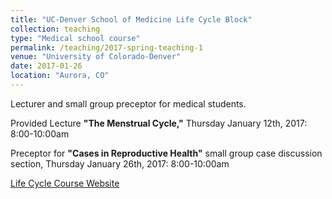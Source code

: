 ```yaml
---
title: "UC-Denver School of Medicine Life Cycle Block"
collection: teaching
type: "Medical school course"
permalink: /teaching/2017-spring-teaching-1
venue: "University of Colorado-Denver"
date: 2017-01-26
location: "Aurora, CO"
---
```


Lecturer and small group preceptor for medical students.

Provided Lecture **"The Menstrual Cycle,"** Thursday January 12th, 2017: 8:00-10:00am

Preceptor for **"Cases in Reproductive Health"** small group case discussion section, Thursday January 26th, 2017: 8:00-10:00am 

[Life Cycle Course Website](http://www.ucdenver.edu/academics/colleges/medicalschool/education/degree_programs/MDProgram/essentialscore/essentialscurriculum/Pages/LifeCycle.aspx)